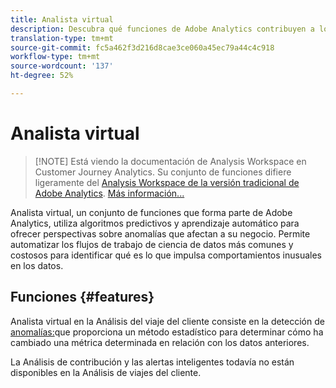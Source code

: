 ```yaml
---
title: Analista virtual
description: Descubra qué funciones de Adobe Analytics contribuyen a los analistas virtuales.
translation-type: tm+mt
source-git-commit: fc5a462f3d216d8cae3ce060a45ec79a44c4c918
workflow-type: tm+mt
source-wordcount: '137'
ht-degree: 52%

---
```



# Analista virtual

>[!NOTE] Está viendo la documentación de Analysis Workspace en Customer Journey Analytics. Su conjunto de funciones difiere ligeramente del [Analysis Workspace de la versión tradicional de Adobe Analytics](https://docs.adobe.com/content/help/es-ES/analytics/analyze/analysis-workspace/home.html). [Más información...](/help/getting-started/cja-aa.md)

Analista virtual, un conjunto de funciones que forma parte de Adobe Analytics, utiliza algoritmos predictivos y aprendizaje automático para ofrecer perspectivas sobre anomalías que afectan a su negocio. Permite automatizar los flujos de trabajo de ciencia de datos más comunes y costosos para identificar qué es lo que impulsa comportamientos inusuales en los datos.

## Funciones {#features}

Analista virtual en la Análisis del viaje del cliente consiste en la detección de [anomalías:](c-anomaly-detection/anomaly-detection.md)que proporciona un método estadístico para determinar cómo ha cambiado una métrica determinada en relación con los datos anteriores.

La Análisis de contribución y las alertas inteligentes todavía no están disponibles en la Análisis de viajes del cliente.
